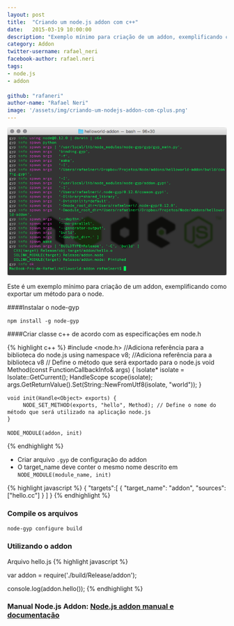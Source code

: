 ```yaml
---
layout: post
title:  "Criando um node.js addon com c++"
date:   2015-03-19 10:00:00
description: "Exemplo mínimo para criação de um addon, exemplificando como exportar um método para o node"
category: Addon
twitter-username: rafael_neri
facebook-author: rafael.neri
tags:
- node.js
- addon

github: "rafaneri"
author-name: "Rafael Neri"
image: '/assets/img/criando-um-nodejs-addon-com-cplus.png'
---
```


![Criando Um Node.js addon com cplus](/assets/img/criando-um-nodejs-addon-com-cplus.png)


Este é um exemplo mínimo para criação de um addon, exemplificando como exportar um método para o node.


####Instalar o node-gyp

    npm install -g node-gyp

####Criar classe c++ de acordo com as especificações em node.h


{% highlight c++ %}
    #include <node.h> //Adiciona referência para a biblioteca do node.js
    using namespace v8; //Adiciona referência para a biblioteca v8
    // Define o método que será exportado para o node.js
    void Method(const FunctionCallbackInfo<Value>& args) {
         Isolate* isolate = Isolate::GetCurrent();
         HandleScope scope(isolate);
         args.GetReturnValue().Set(String::NewFromUtf8(isolate, "world"));
    }

    void init(Handle<Object> exports) {
         NODE_SET_METHOD(exports, "hello", Method); // Define o nome do método que será utilizado na aplicação node.js
    }

    NODE_MODULE(addon, init)
{% endhighlight %}


- Criar arquivo `.gyp` de configuração do addon
- O target_name deve conter o mesmo nome descrito em `NODE_MODULE(module_name, init)`
    
{% highlight javascript %}
{
  "targets":[
    {
      "target_name": "addon",
      "sources": ["hello.cc"]
    }
  ]
}
{% endhighlight %}

### Compile os arquivos

    node-gyp configure build

### Utilizando o addon
Arquivo hello.js
{% highlight javascript %}

var addon = require('./build/Release/addon');

console.log(addon.hello()); 
{% endhighlight %}

### Manual Node.js Addon: [Node.js addon manual e documentação](https://nodejs.org/docs/v0.10.28/api/addons.html)